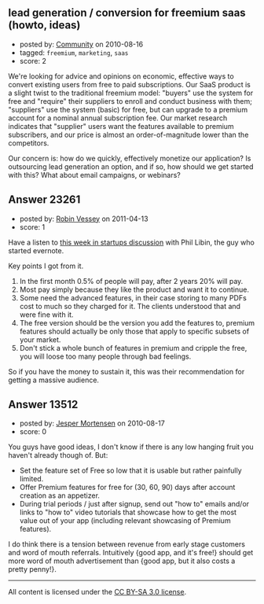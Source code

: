 ## lead generation / conversion for freemium saas (howto, ideas)

- posted by: [Community](https://stackexchange.com/users/-1/-1-community) on 2010-08-16
- tagged: `freemium`, `marketing`, `saas`
- score: 2

We're looking for advice and opinions on economic, effective ways to convert existing users from free to paid subscriptions.  Our SaaS product is a slight twist to the traditional freemium model: "buyers" use the system for free and "require" their suppliers to enroll and conduct business with them; "suppliers" use the system (basic) for free, but can upgrade to a premium account for a nominal annual subscription fee.  Our market research indicates that "supplier" users want the features available to premium subscribers, and our price is almost an order-of-magnitude lower than the competitors.

Our concern is: how do we quickly, effectively monetize our application?  Is outsourcing lead generation an option, and if so, how should we get started with this?  What about email campaigns, or webinars?





## Answer 23261

- posted by: [Robin Vessey](https://stackexchange.com/users/-1/984-robin-vessey) on 2011-04-13
- score: 1

<p>Have a listen to <a href="http://thisweekin.com/thisweekin-startups/this-week-in-startups-101-phil-libin-founder-of-evernote-com/" rel="nofollow">this week in startups discussion</a> with Phil Libin, the guy who started evernote.</p>

<p>Key points I got from it.</p>

<ol>
<li>In the first month 0.5% of people will pay, after 2 years 20% will pay.</li>
<li>Most pay simply because they like the product and want it to continue.</li>
<li>Some need the advanced features, in their case storing to many PDFs cost to much so they charged for it. The clients understood that and were fine with it.</li>
<li>The free version should be the version you add the features to, premium features should actually be only those that apply to specific subsets of your market.</li>
<li>Don't stick a whole bunch of features in premium and cripple the free, you will loose too many people through bad feelings.</li>
</ol>

<p>So if you have the money to sustain it, this was their recommendation for getting a massive audience.</p>



## Answer 13512

- posted by: [Jesper Mortensen](https://stackexchange.com/users/-1/1261-jesper-mortensen) on 2010-08-17
- score: 0

You guys have good ideas, I don't know if there is any low hanging fruit you haven't already though of. But:

 - Set the feature set of Free so low that it is usable but rather painfully limited.
 - Offer Premium features for free for (30, 60, 90) days after account creation as an appetizer.
 - During trial periods / just after signup, send out "how to" emails and/or links to "how to" video tutorials that showcase how to get the most value out of your app (including relevant showcasing of Premium features).

I do think there is a tension between revenue from early stage customers and word of mouth referrals. Intuitively {good app, and it's free!} should get more word of mouth advertisement than {good app, but it also costs a pretty penny!}.



---

All content is licensed under the [CC BY-SA 3.0 license](https://creativecommons.org/licenses/by-sa/3.0/).
